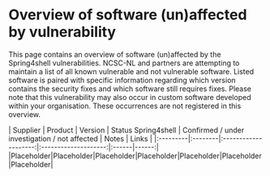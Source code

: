 # Overview of software (un)affected by vulnerability

This page contains an overview of software (un)affected by the Spring4shell vulnerabilities. NCSC-NL and partners are attempting to maintain a list of all known vulnerable and not vulnerable software. Listed software is paired with specific information regarding which version contains the security fixes and which software still requires fixes. Please note that this vulnerability may also occur in custom software developed within your organisation. These occurrences are not registered in this overview.

| Supplier | Product | Version | Status Spring4shell | Confirmed / under investigation / not affected | Notes | Links |
|:---------|:--------|:--------------------:|:--------------------:|:------|------:|
|Placeholder|Placeholder|Placeholder|Placeholder|Placeholder|Placeholder|Placeholder|

